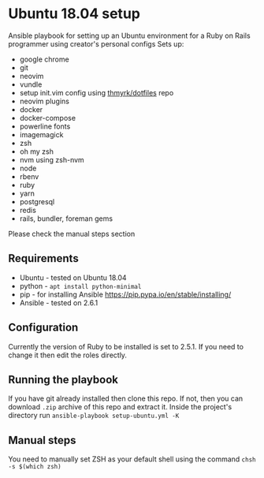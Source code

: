 # Ubuntu 18.04 setup
Ansible playbook for setting up an Ubuntu environment for a Ruby on Rails programmer using creator's personal configs
Sets up:
* google chrome
* git
* neovim
* vundle
* setup init.vim config using [thmyrk/dotfiles](https://github.com/thmyrk/dotfiles) repo
* neovim plugins
* docker
* docker-compose
* powerline fonts
* imagemagick
* zsh
* oh my zsh
* nvm using zsh-nvm
* node
* rbenv
* ruby
* yarn
* postgresql
* redis
* rails, bundler, foreman gems

Please check the manual steps section

## Requirements
* Ubuntu - tested on Ubuntu 18.04
* python - `apt install python-minimal`
* pip - for installing Ansible https://pip.pypa.io/en/stable/installing/
* Ansible - tested on 2.6.1

## Configuration
Currently the version of Ruby to be installed is set to 2.5.1. If you need to change it then edit the roles directly.

## Running the playbook
If you have git already installed then clone this repo. If not, then you can download `.zip` archive of this repo and extract it. Inside the project's directory run `ansible-playbook setup-ubuntu.yml -K`

## Manual steps
You need to manually set ZSH as your default shell using the command
`chsh -s $(which zsh)`
